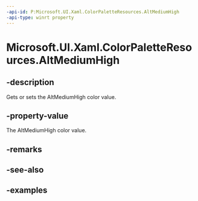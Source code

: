 ```yaml
---
-api-id: P:Microsoft.UI.Xaml.ColorPaletteResources.AltMediumHigh
-api-type: winrt property
---
```


<!-- Property syntax.
public IReference<Color> AltMediumHigh { get;  set; }
-->

# Microsoft.UI.Xaml.ColorPaletteResources.AltMediumHigh

## -description

Gets or sets the AltMediumHigh color value.

## -property-value

The AltMediumHigh color value.

## -remarks

## -see-also

## -examples

